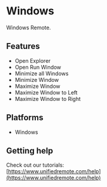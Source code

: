 # Windows
Windows Remote.

## Features
*  Open Explorer
*  Open Run Window
*  Minimize all Windows
*  Minimize Window
*  Maximize Window
*  Maximize Window to Left
*  Maximize Window to Right

## Platforms
* Windows

## Getting help
Check out our tutorials: <br>
[https://www.unifiedremote.com/help](https://www.unifiedremote.com/help)
